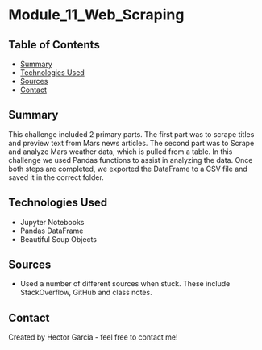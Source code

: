 # Module_11_Web_Scraping

## Table of Contents
* [Summary](#general-information)
* [Technologies Used](#technologies-used)
* [Sources](#setup)
* [Contact](#contact)

## Summary
This challenge included 2 primary parts. The first part was to scrape titles and preview text from Mars news articles. The second part was to Scrape and analyze Mars weather data, which is pulled from a table. In this challenge we used Pandas functions to assist in analyzing the data. Once both steps are completed, we exported the DataFrame to a CSV file and saved it in the correct folder. 

## Technologies Used 
* Jupyter Notebooks
* Pandas DataFrame
* Beautiful Soup Objects


## Sources
* Used a number of different sources when stuck. These include StackOverflow, GitHub and class notes.

## Contact
Created by Hector Garcia - feel free to contact me!